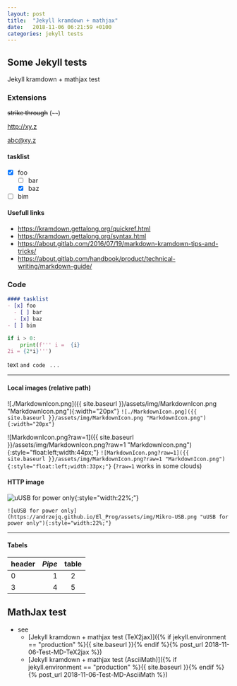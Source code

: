 ```yaml
---
layout: post
title:  "Jekyll kramdown + mathjax"
date:   2018-11-06 06:21:59 +0100
categories: jekyll tests
---
```

## Some Jekyll tests

Jekyll kramdown + mathjax test


### Extensions

~~strike through~~  (`~~`)

<http://xy.z>

<abc@xy.z>

#### tasklist 
- [x] foo
  - [ ] bar
  - [x] baz
- [ ] bim

#### Usefull links

- <https://kramdown.gettalong.org/quickref.html>
- <https://kramdown.gettalong.org/syntax.html>
- <https://about.gitlab.com/2016/07/19/markdown-kramdown-tips-and-tricks/>
- <https://about.gitlab.com/handbook/product/technical-writing/markdown-guide/>

### Code

```markdown
#### tasklist 
- [x] foo
  - [ ] bar
  - [x] baz
- [ ] bim
```

```python
if i > 0:
    print(f''' i =  {i}
2i = {2*i}''')
```

text `and code ` . . .

- - - - -

#### Local images (relative path)

![./MarkdownIcon.png]({{ site.baseurl }}/assets/img/MarkdownIcon.png "MarkdownIcon.png"){:width="20px"}
 `![./MarkdownIcon.png]({{ site.baseurl }}/assets/img/MarkdownIcon.png "MarkdownIcon.png"){:width="20px"}`

![MarkdownIcon.png?raw=1]({{ site.baseurl }}/assets/img/MarkdownIcon.png?raw=1 "MarkdownIcon.png"){:style="float:left;width:44px;"}
`![MarkdownIcon.png?raw=1]({{ site.baseurl }}/assets/img/MarkdownIcon.png?raw=1 "MarkdownIcon.png"){:style="float:left;width:33px;"}` (`?raw=1` works in some clouds)



#### HTTP image

![uUSB for power only](https://andrzejq.github.io/El_Prog/assets/img/Mikro-USB.png "uUSB for power only"){:style="width:22%;"}

`![uUSB for power only](https://andrzejq.github.io/El_Prog/assets/img/Mikro-USB.png "uUSB for power only"){:style="width:22%;"}`

- - - - -

#### Tabels

header | _Pipe_ | table
-------|-------:|:-----:
  0    |      1 | 2
  3    | 4      | 5

## MathJax test

- see
    - [Jekyll kramdown + mathjax test  (TeX2jax)]({% if jekyll.environment == "production" %}{{ site.baseurl }}{% endif %}{% post_url 2018-11-06-Test-MD-TeX2jax %})
    - [Jekyll kramdown + mathjax test (AsciiMath)]({% if jekyll.environment == "production" %}{{ site.baseurl }}{% endif %}{% post_url 2018-11-06-Test-MD-AsciiMath %})

